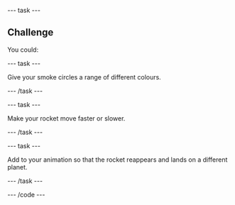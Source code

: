 --- task ---

## Challenge

You could:

--- task ---

Give your smoke circles a range of different colours.

--- /task ---

--- task ---

Make your rocket move faster or slower.

--- /task ---

--- task ---

Add to your animation so that the rocket reappears and lands on a different planet.

--- /task ---

--- /code ---

